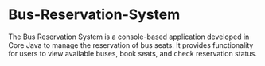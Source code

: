 # Bus-Reservation-System
The Bus Reservation System is a console-based application developed in Core Java to manage the reservation of bus seats. It provides functionality for users to view available buses, book seats, and check reservation status.
